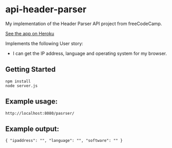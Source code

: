 # api-header-parser
My implementation of the Header Parser API project from freeCodeCamp.

[See the app on Heroku](https://radiant-taiga-53469.herokuapp.com/)

Implements the following User story:
*  I can get the IP address, language and operating system for my browser.

## Getting Started
```
npm install
node server.js
```

## Example usage:
`http://localhost:8080/pasrser/`

## Example output:
`{ "ipaddress": "", "language": "", "software": "" }`

